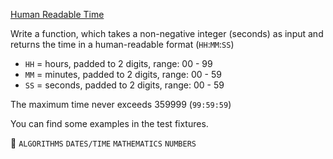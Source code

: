[Human Readable Time](https://www.codewars.com/kata/52685f7382004e774f0001f7/javascript)  

Write a function, which takes a non-negative integer (seconds) as input and returns the time in a human-readable format (`HH`:`MM`:`SS`)

- `HH` = hours, padded to 2 digits, range: 00 - 99
- `MM` = minutes, padded to 2 digits, range: 00 - 59
- `SS` = seconds, padded to 2 digits, range: 00 - 59

The maximum time never exceeds 359999 (`99:59:59`)

You can find some examples in the test fixtures.

:paperclip: `ALGORITHMS` `DATES/TIME` `MATHEMATICS` `NUMBERS`